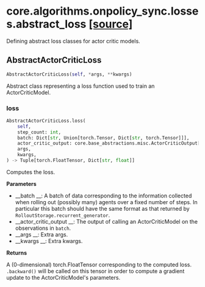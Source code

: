 # core.algorithms.onpolicy_sync.losses.abstract_loss [[source]](https://github.com/allenai/allenact/tree/master/core/algorithms/onpolicy_sync/losses/abstract_loss.py)
Defining abstract loss classes for actor critic models.
## AbstractActorCriticLoss
```python
AbstractActorCriticLoss(self, *args, **kwargs)
```
Abstract class representing a loss function used to train an
ActorCriticModel.
### loss
```python
AbstractActorCriticLoss.loss(
    self,
    step_count: int,
    batch: Dict[str, Union[torch.Tensor, Dict[str, torch.Tensor]]],
    actor_critic_output: core.base_abstractions.misc.ActorCriticOutput[core.base_abstractions.distributions.CategoricalDistr],
    args,
    kwargs,
) -> Tuple[torch.FloatTensor, Dict[str, float]]
```
Computes the loss.

__Parameters__


- __batch __: A batch of data corresponding to the information collected when rolling out (possibly many) agents
    over a fixed number of steps. In particular this batch should have the same format as that returned by
    `RolloutStorage.recurrent_generator`.
- __actor_critic_output __: The output of calling an ActorCriticModel on the observations in `batch`.
- __args __: Extra args.
- __kwargs __: Extra kwargs.

__Returns__


A (0-dimensional) torch.FloatTensor corresponding to the computed loss. `.backward()` will be called on this
tensor in order to compute a gradient update to the ActorCriticModel's parameters.

